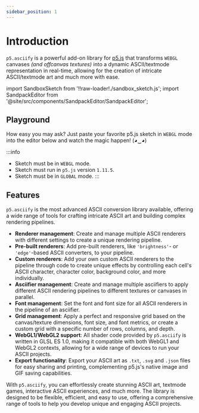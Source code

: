 ```yaml
---
sidebar_position: 1
---
```


# Introduction

`p5.asciify` is a powerful add-on library for [p5.js](https://p5js.org/) that transforms `WEBGL` canvases *(and offcanvas textures)* into a dynamic ASCII/textmode representation in real-time, allowing for the creation of intricate ASCII/textmode art and much more with ease.

import SandboxSketch from '!!raw-loader!./sandbox_sketch.js';
import SandpackEditor from '@site/src/components/SandpackEditor/SandpackEditor';

## Playground

How easy you may ask? Just paste your favorite p5.js sketch in `WEBGL` mode into the editor below and watch the magic happen! (◕‿◕)

:::info
- Sketch must be in `WEBGL` mode.
- Sketch must run in `p5.js` version `1.11.5`.
- Sketch must be in `GLOBAL` mode.
:::

<SandpackEditor
  sketch={SandboxSketch}
  template="static"
/>

## Features

`p5.asciify` is the most advanced ASCII conversion library available, offering a wide range of tools for crafting intricate ASCII art and building complex rendering pipelines.

- **Renderer management**: Create and manage multiple ASCII renderers with different settings to create a unique rendering pipeline.
- **Pre-built renderers**: Add pre-built renderers, like `'brightness'`- or `'edge'`-based ASCII converters, to your pipeline.
- **Custom renderers**: Add your own custom ASCII renderers to the pipeline through code to create unique effects by controlling each cell's ASCII character, character color, background color, and more individually.
- **Asciifier management**: Create and manage multiple asciifiers to apply different ASCII rendering pipelines to different textures or canvases in parallel.
- **Font management**: Set the font and font size for all ASCII renderers in the pipeline of an asciifier.
- **Grid management**: Apply a perfect and responsive grid based on the canvas/texture dimensions, font size, and font metrics, or create a custom grid with a specific number of rows, columns, and depth.
- **WebGL1/WebGL2 support**: All shader code provided by `p5.asciify` is written in GLSL ES 1.0, making it compatible with both WebGL1 and WebGL2 contexts, allowing for a wide range of devices to run your ASCII projects.
- **Export functionality**: Export your ASCII art as `.txt`, `.svg` and `.json` files for easy sharing and printing, complementing p5.js's native image and GIF saving capabilities.

With `p5.asciify`, you can effortlessly create stunning ASCII art, textmode games, interactive ASCII experiences, and much more. The library is designed to be flexible, efficient, and easy to use, offering a comprehensive range of tools to help you develop unique and engaging ASCII projects.

